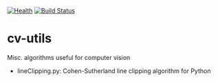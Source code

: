 [![Health](https://landscape.io/github/scienceopen/cv-utils/master/landscape.png)](https://landscape.io/github/scienceopen/cv-utils/master)
[![Build Status](https://travis-ci.org/scienceopen/cv-utils.svg)](https://travis-ci.org/scienceopen/cv-utils)

cv-utils
========

Misc. algorithms useful for computer vision

* lineClipping.py:  Cohen-Sutherland line clipping algorithm for Python
